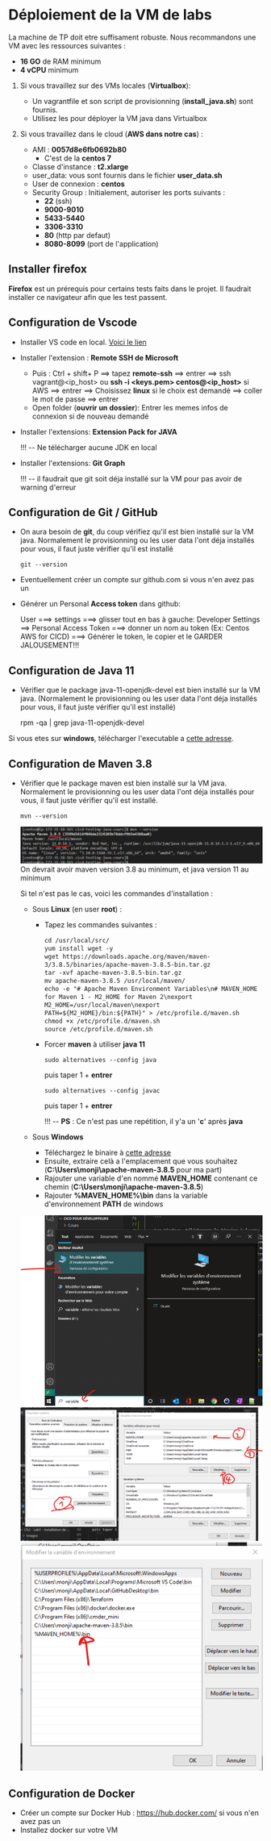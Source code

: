 # Déploiement de la VM de labs 
La machine de TP doit etre suffisament robuste. Nous recommandons une VM avec les ressources suivantes : 
    
- **16 GO** de RAM minimum
- **4 vCPU** minimum

1. Si vous travaillez sur des VMs locales (**Virtualbox**): 
    - Un vagrantfile et son script de provisionning (**install_java.sh**) sont fournis. 
    - Utilisez les pour déployer la VM java dans Virtualbox

2. Si vous travaillez dans le cloud (**AWS dans notre cas**) : 
    - AMI :  **0057d8e6fb0692b80** 
      - C'est de la **centos 7**
    - Classe d'instance : **t2.xlarge**
    - user_data:  vous sont fournis dans le fichier **user_data.sh**
    - User de connexion : **centos**
    - Security Group : Initialement, autoriser les ports suivants : 
      -  **22** (ssh)
      -  **9000-9010**
      -  **5433-5440**
      -  **3306-3310**
      -  **80** (http par defaut)
      -  **8080-8099** (port de l'application)
## Installer firefox         
**Firefox** est un prérequis pour certains tests faits dans le projet. Il faudrait installer ce navigateur afin que les test passent.

##  Configuration de Vscode 
- Installer VS code en local.  [Voici le lien](https://code.visualstudio.com/docs/?dv=win)

- Installer l'extension : **Remote SSH de Microsoft**
    * Puis : Ctrl + shift+ P ==> tapez  **remote-ssh** ==> entrer ==> ssh vagrant@<ip_host>  ou **ssh -i <keys.pem> centos@<ip_host>** si AWS  ==> entrer ==> Choisissez **linux** si le choix est demandé ==> coller le mot de passe ==> entrer
    * Open folder (**ouvrir un dossier**): Entrer les memes infos de connexion si de nouveau demandé

- Installer l'extensions: **Extension Pack for JAVA** 
  
  !!! -- Ne télécharger aucune JDK en local

- Installer l'extensions: **Git Graph** 
  
  !!! -- il faudrait que git soit déja installé sur la VM pour pas avoir de warning d'erreur


##  Configuration de Git / GitHub
- On aura besoin de **git**, du coup vérifiez qu'il est bien installé sur la VM java. Normalement le provisionning  ou les user data l'ont déja installés pour vous, il faut juste vérifier qu'il est installé
    ```    
    git --version
    ```
- Eventuellement créer un compte sur github.com si vous n'en avez pas un

- Générer un Personal **Access token** dans github:

    User ===> settings ===> glisser tout en bas à gauche: Developer Settings
    ==> Personal Access Token ===> donner un nom au token (Ex: Centos AWS for CICD) ===>    Générer le token, le copier et le GARDER JALOUSEMENT!!!


##  Configuration de Java 11
- Vérifier que le package java-11-openjdk-devel est bien installé sur la VM java. (Normalement le provisionning ou les user data
  l'ont déja installés pour vous, il faut juste vérifier qu'il est installé)

    rpm -qa | grep java-11-openjdk-devel

Si vous etes sur **windows**, télécharger l'executable a [cette adresse](https://adoptium.net/download?link=https://github.com/adoptium/temurin11-binaries/releases/download/jdk-11.0.14.1%2B1/OpenJDK11U-jdk_x64_windows_hotspot_11.0.14.1_1.msi).

## Configuration de Maven 3.8

- Vérifier que le package maven est bien installé sur la VM java. Normalement le provisionning ou les user data l'ont déja installés  pour vous, il faut juste vérifier qu'il est installé.
    ```    
    mvn --version
    ```    
    ![Launch SonarQube](images/maven_version.png)
    On devrait avoir maven version 3.8 au minimum, et java version 11 au minimum

    Si tel n'est pas le cas, voici les commandes d'installation  : 
    
    - Sous **Linux** (en user **root**) : 
      - Tapez les commandes suivantes : 
        ```
        cd /usr/local/src/
        yum install wget -y
        wget https://downloads.apache.org/maven/maven-3/3.8.5/binaries/apache-maven-3.8.5-bin.tar.gz 
        tar -xvf apache-maven-3.8.5-bin.tar.gz 
        mv apache-maven-3.8.5 /usr/local/maven/
        echo -e "# Apache Maven Environment Variables\n# MAVEN_HOME for Maven 1 - M2_HOME for Maven 2\nexport M2_HOME=/usr/local/maven\nexport PATH=${M2_HOME}/bin:${PATH}" > /etc/profile.d/maven.sh
        chmod +x /etc/profile.d/maven.sh
        source /etc/profile.d/maven.sh
        ```
      - Forcer **maven** à utiliser **java 11**

        ```
        sudo alternatives --config java 
        ```    
          puis taper 1 + **entrer**
        ```    
        sudo alternatives --config javac 
        ```    
          puis taper 1 + **entrer**
          
          !!! -- **PS** :  Ce n'est pas une repétition, il y'a un '**c**' après **java**

    - Sous **Windows**
      - Téléchargez le binaire à [cette adresse](https://dlcdn.apache.org/maven/maven-3/3.8.5/binaries/apache-maven-3.8.5-bin.zip)
      - Ensuite, extraire celà a l'emplacement que vous souhaitez (**C:\Users\monji\apache-maven-3.8.5** pour ma part)
      - Rajouter une variable d'en nommé **MAVEN_HOME** contenant ce chemin (**C:\Users\monji\apache-maven-3.8.5**)
      - Rajouter **%MAVEN_HOME%\bin** dans la variable d'environnement **PATH** de windows

    ![open_env_var.png](images/open_env_var.png)    
    ![setting_env_var.png](images/setting_env_var.png)    
    ![setting_env_var_2.png](images/setting_env_var_2.png)




## Configuration de Docker
- Créer un compte sur Docker Hub :  https://hub.docker.com/ si vous n'en avez pas un
- Installez docker sur votre VM

